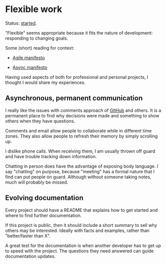 # Flexible work

Status: [started](../status/).

"Flexible" seems appropriate because it fits the nature of development:
responding to changing goals.

Some (short) reading for context:

- [Agile manifesto](http://www.agilemanifesto.org/)

- [Async manifesto](http://asyncmanifesto.org/)

Having used aspects of both for professional and personal projects, I
thought I would share my experiences.


## Asynchronous, permanent communication

I really like the issues with comments approach of
[GitHub](https://github.com/) and others.
It is a permanent place to find why decisions were made and something to
show others when they have questions.

Comments and email allow people to collaborate while in different time
zones.
They also allow people to refresh their memory by simply scrolling up.

I dislike phone calls.
When receiving them, I am usually thrown off guard and have trouble
tracking down information.

Chatting in person does have the advantage of exposing body language.
I say "chatting" on purpose, because "meeting" has a formal nature that
I find can put people on guard.
Although without someone taking notes, much will probably be missed.


## Evolving documentation

Every project should have a README that explains how to get started and
where to find further documentation.

If this project is public, then it should include a short summary to
sell why others may be interested.
Ideally with facts and examples, rather than "better/faster than X".

A great test for the documentation is when another developer has to get
up to speed with the project.
The questions they need answered can guide documentation updates.
